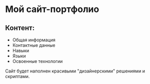 # Мой сайт-портфолио

## Контент:
* Общая информация
* Контактные данные
* Навыки
* Языки
* Освоенные технологии

Сайт будет наполнен красивыми "дизайнерскими" решениями и скриптами.